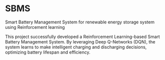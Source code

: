 # SBMS
Smart Battery Management System for renewable energy storage system using Reinforcement learning

This project successfully developed a Reinforcement Learning-based Smart Battery 
Management System. By leveraging Deep Q-Networks (DQN), the system learns to make 
intelligent charging and discharging decisions, optimizing battery lifespan and efficiency.

